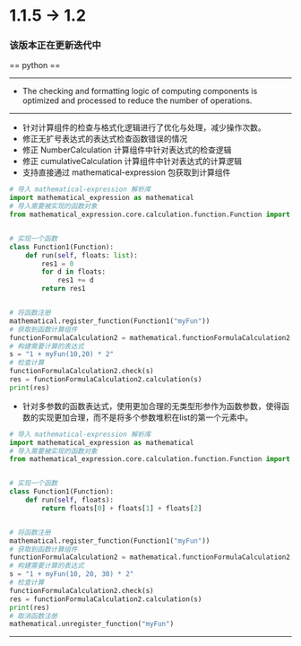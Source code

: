 # 1.1.5 -> 1.2

### 该版本正在更新迭代中

== python ==
<hr>

* The checking and formatting logic of computing components is optimized and processed to reduce the number of
  operations.

<hr>

* 针对计算组件的检查与格式化逻辑进行了优化与处理，减少操作次数。
* 修正无扩号表达式的表达式检查函数错误的情况
* 修正 NumberCalculation 计算组件中针对表达式的检查逻辑
* 修正 cumulativeCalculation 计算组件中针对表达式的计算逻辑
* 支持直接通过 mathematical-expression 包获取到计算组件

```python
# 导入 mathematical-expression 解析库
import mathematical_expression as mathematical
# 导入需要被实现的函数对象
from mathematical_expression.core.calculation.function.Function import Function


# 实现一个函数
class Function1(Function):
    def run(self, floats: list):
        res1 = 0
        for d in floats:
            res1 += d
        return res1


# 将函数注册
mathematical.register_function(Function1("myFun"))
# 获取到函数计算组件
functionFormulaCalculation2 = mathematical.functionFormulaCalculation2.get_instance("fun")
# 构建需要计算的表达式
s = "1 + myFun(10,20) * 2"
# 检查计算
functionFormulaCalculation2.check(s)
res = functionFormulaCalculation2.calculation(s)
print(res)
```

* 针对多参数的函数表达式，使用更加合理的无类型形参作为函数参数，使得函数的实现更加合理，而不是将多个参数堆积在list的第一个元素中。

```python
# 导入 mathematical-expression 解析库
import mathematical_expression as mathematical
# 导入需要被实现的函数对象
from mathematical_expression.core.calculation.function.Function import Function


# 实现一个函数
class Function1(Function):
    def run(self, floats):
        return floats[0] + floats[1] + floats[2]


# 将函数注册
mathematical.register_function(Function1("myFun"))
# 获取到函数计算组件
functionFormulaCalculation2 = mathematical.functionFormulaCalculation2.get_instance("fun")
# 构建需要计算的表达式
s = "1 + myFun(10, 20, 30) * 2"
# 检查计算
functionFormulaCalculation2.check(s)
res = functionFormulaCalculation2.calculation(s)
print(res)
# 取消函数注册
mathematical.unregister_function("myFun")
```

<hr>